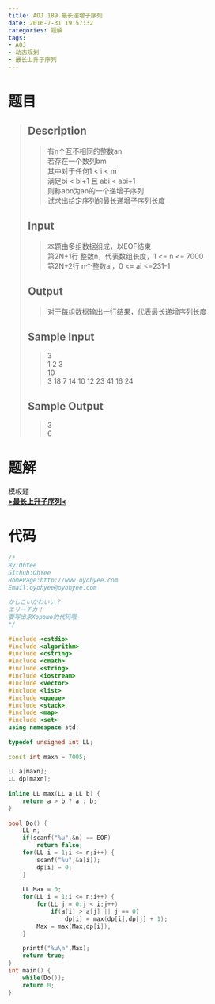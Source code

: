 ```yaml
---
title: AOJ 189.最长递增子序列
date: 2016-7-31 19:57:32
categories: 题解
tags: 
- AOJ
- 动态规划
- 最长上升子序列
---
```

# 题目
> 
> ## Description  
>> 有n个互不相同的整数an  
>> 若存在一个数列bm  
>> 其中对于任何1 &lt; i &lt; m  
>> 满足bi &lt; bi+1 且 abi &lt; abi+1  
>> 则称abn为an的一个递增子序列  
>> 试求出给定序列的最长递增子序列长度  
>>   
>> <!--more-->  
> 
> ## Input  
>> 本题由多组数据组成，以EOF结束  
>> 第2N+1行    整数n，代表数组长度，1 &lt;= n &lt;= 7000  
>> 第2N+2行    n个整数ai，0 &lt;= ai &lt;=231-1  
>>   
> 
> ## Output  
>> 对于每组数据输出一行结果，代表最长递增序列长度  
>>   
> 
> ## Sample Input  
>> 3  
>> 1 2 3  
>> 10  
>> 3 18 7 14 10 12 23 41 16 24  
>>   
> 
> ## Sample Output  
>> 3  
>> 6  

# 题解
模板题  
[**>最长上升子序列<**](/post/Algorithm/LIS.html)

# 代码

```cpp 最长递增子序列 https://github.com/OhYee/sourcecode/tree/master/ACM 代码备份
/*
By:OhYee
Github:OhYee
HomePage:http://www.oyohyee.com
Email:oyohyee@oyohyee.com
 
かしこいかわいい？
エリーチカ！
要写出来Хорошо的代码哦~
*/
 
#include <cstdio>
#include <algorithm>
#include <cstring>
#include <cmath>
#include <string>
#include <iostream>
#include <vector>
#include <list>
#include <queue>
#include <stack>
#include <map>
#include <set>
using namespace std;
 
typedef unsigned int LL;
 
const int maxn = 7005;
 
LL a[maxn];
LL dp[maxn];
 
inline LL max(LL a,LL b) {
    return a > b ? a : b;
}
 
bool Do() {
    LL n;
    if(scanf("%u",&n) == EOF)
        return false;
    for(LL i = 1;i <= n;i++) {
        scanf("%u",&a[i]);
        dp[i] = 0;
    }
 
    LL Max = 0;
    for(LL i = 1;i <= n;i++) {
        for(LL j = 0;j < i;j++)
            if(a[i] > a[j] || j == 0)
                dp[i] = max(dp[i],dp[j] + 1);
        Max = max(Max,dp[i]);
    }
 
    printf("%u\n",Max);
    return true;
}
int main() {
    while(Do());
    return 0;
}
```